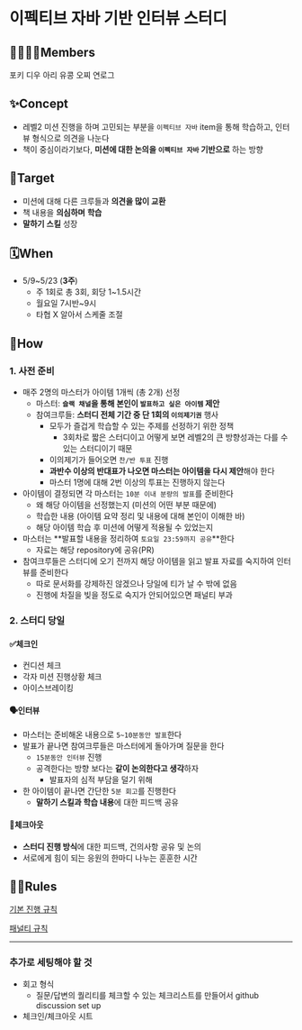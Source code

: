 # 이펙티브 자바 기반 인터뷰 스터디


## 🙋‍♀️🙋‍♂️Members
포키 디우 아리 유콩 오찌 연로그

## ✨Concept
- 레벨2 미션 진행을 하며 고민되는 부분을 `이펙티브 자바` item을 통해 학습하고, 인터뷰 형식으로 의견을 나눈다
- 책이 중심이라기보다, **미션에 대한 논의을 `이펙티브 자바` 기반으로** 하는 방향

## 🎯Target
- 미션에 대해 다른 크루들과 **의견을 많이 교환**
- 책 내용을 **의심하며** **학습**
- **말하기 스킬** 성장

## 🗓️When
- 5/9~5/23 (**3주**)
    - 주 1회로 총 3회, 회당 1~1.5시간
    - 월요일 7시반~9시
    - 타협 X 알아서 스케줄 조절

## 📝How

### 1. 사전 준비

- 매주 2명의 마스터가 아이템 1개씩 (총 2개) 선정
    - 마스터: **`슬랙 채널`을 통해 본인이 `발표하고 싶은 아이템` 제안**
    - 참여크루들: **스터디 전체 기간 중 단 1회의 `이의제기권`**  행사
        - 모두가 즐겁게 학습할 수 있는 주제를 선정하기 위한 정책
            - 3회차로 짧은 스터디이고 어떻게 보면 레벨2의 큰 방향성과는 다를 수 있는 스터디이기 때문
        - 이의제기가 들어오면 `찬/반 투표` 진행
        - **과반수 이상의 반대표가 나오면 마스터는 아이템을 다시 제안**해야 한다
        - 마스터 1명에 대해 2번 이상의 투표는 진행하지 않는다
- 아이템이 결정되면 각 마스터는 `10분 이내 분량의 발표`를 준비한다
    - 왜 해당 아이템을 선정했는지 (미션의 어떤 부분 때문에)
    - 학습한 내용 (아이템 요약 정리 및 내용에 대해 본인이 이해한 바)
    - 해당 아이템 학습 후 미션에 어떻게 적용될 수 있었는지
- 마스터는 **발표할 내용을 정리하여 `토요일 23:59까지 공유`**한다
    - 자료는 해당 repository에 공유(PR)
- 참여크루들은 스터디에 오기 전까지 해당 아이템을 읽고 발표 자료를 숙지하여 인터뷰를 준비한다
    - 따로 문서화를 강제하진 않겠으나 당일에 티가 날 수 밖에 없음
    - 진행에 차질을 빚을 정도로 숙지가 안되어있으면 패널티 부과

### 2. 스터디 당일

#### ✅**체크인**

- 컨디션 체크
- 각자 미션 진행상황 체크
- 아이스브레이킹

#### 🗣️**인터뷰**

- 마스터는 준비해온 내용으로 `5~10분동안 발표`한다
- 발표가 끝나면 참여크루들은 마스터에게 돌아가며 질문을 한다
    - `15분동안 인터뷰` 진행
    - 공격한다는 방향 보다는 **같이 논의한다고 생각**하자
        - 발표자의 심적 부담을 덜기 위해
- 한 아이템이 끝나면 간단한 `5분 회고`를 진행한다
    - **말하기 스킬과 학습 내용**에 대한 피드백 공유

#### 🛫**체크아웃**

- **스터디 진행 방식**에 대한 피드백, 건의사항 공유 및 논의
- 서로에게 힘이 되는 응원의 한마디 나누는 훈훈한 시간


## 👨‍⚖️Rules

[기본 진행 규칙](https://github.com/woowacourse-study/2022-lv2-effective-java-interview/blob/main/docs/basic-rules.md)

[패널티 규칙](https://github.com/woowacourse-study/2022-lv2-effective-java-interview/blob/main/docs/penalty-rules.md)

---

### 추가로 세팅해야 할 것

- 회고 형식
    - 질문/답변의 퀄리티를 체크할 수 있는 체크리스트를 만들어서 github discussion set up
- 체크인/체크아웃 시트
